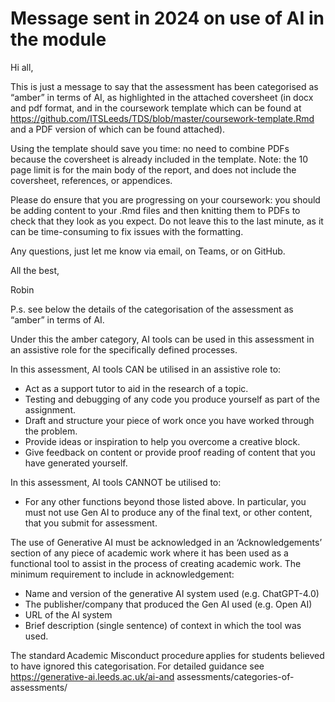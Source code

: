 

# Message sent in 2024 on use of AI in the module

Hi all,

This is just a message to say that the assessment has been categorised
as “amber” in terms of AI, as highlighted in the attached coversheet (in
docx and pdf format, and in the coursework template which can be found
at https://github.com/ITSLeeds/TDS/blob/master/coursework-template.Rmd
and a PDF version of which can be found attached).

Using the template should save you time: no need to combine PDFs because
the coversheet is already included in the template. Note: the 10 page
limit is for the main body of the report, and does not include the
coversheet, references, or appendices.

Please do ensure that you are progressing on your coursework: you should
be adding content to your .Rmd files and then knitting them to PDFs to
check that they look as you expect. Do not leave this to the last
minute, as it can be time-consuming to fix issues with the formatting.

Any questions, just let me know via email, on Teams, or on GitHub.

All the best,

Robin

P.s. see below the details of the categorisation of the assessment as
“amber” in terms of AI.

Under this the amber category, AI tools can be used in this assessment
in an assistive role for the specifically defined processes.  

In this assessment, AI tools CAN be utilised in an assistive role to:  

- Act as a support tutor to aid in the research of a topic.
- Testing and debugging of any code you produce yourself as part of the
  assignment. 
- Draft and structure your piece of work once you have worked through
  the problem. 
- Provide ideas or inspiration to help you overcome a creative block. 
- Give feedback on content or provide proof reading of content that you
  have generated yourself. 

In this assessment, AI tools CANNOT be utilised to:  

- For any other functions beyond those listed above. In particular, you
  must not use Gen AI to produce any of the final text, or other
  content, that you submit for assessment.

The use of Generative AI must be acknowledged in an ‘Acknowledgements’
section of any piece of academic work where it has been used as a
functional tool to assist in the process of creating academic work. The
minimum requirement to include in acknowledgement:  

- Name and version of the generative AI system used (e.g. ChatGPT-4.0)
- The publisher/company that produced the Gen AI used (e.g. Open AI)
- URL of the AI system 
- Brief description (single sentence) of context in which the tool was
  used. 

The standard Academic Misconduct procedure applies for students believed
to have ignored this categorisation. For detailed guidance see
https://generative-ai.leeds.ac.uk/ai-and
assessments/categories-of-assessments/ 
